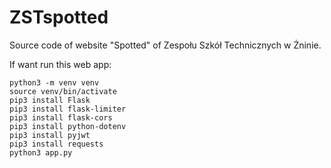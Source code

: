 # ZSTspotted
Source code of website "Spotted" of Zespołu Szkół Technicznych w Żninie.

If want run this web app:
```
python3 -m venv venv
source venv/bin/activate
pip3 install Flask
pip3 install flask-limiter
pip3 install flask-cors
pip3 install python-dotenv
pip3 install pyjwt
pip3 install requests
python3 app.py
```

